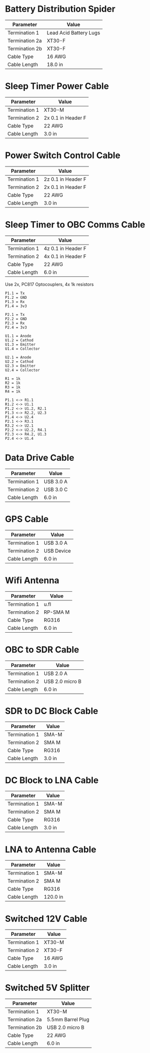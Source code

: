 # Battery Distribution Spider
| Parameter      | Value                  |
|----------------|------------------------|
| Termination 1  | Lead Acid Battery Lugs |
| Termination 2a | XT30-F                 |
| Termination 2b | XT30-F                 |
| Cable Type     | 16 AWG                 |
| Cable Length   | 18.0 in                |

# Sleep Timer Power Cable
| Parameter     | Value              |
|---------------|--------------------|
| Termination 1 | XT30-M             |
| Termination 2 | 2x 0.1 in Header F |
| Cable Type    | 22 AWG             |
| Cable Length  | 3.0 in             |

# Power Switch Control Cable
| Parameter     | Value              |
|---------------|--------------------|
| Termination 1 | 2z 0.1 in Header F |
| Termination 2 | 2x 0.1 in Header F |
| Cable Type    | 22 AWG             |
| Cable Length  | 3.0 in             |

# Sleep Timer to OBC Comms Cable
| Parameter     | Value              |
|---------------|--------------------|
| Termination 1 | 4z 0.1 in Header F |
| Termination 2 | 4x 0.1 in Header F |
| Cable Type    | 22 AWG             |
| Cable Length  | 6.0 in             |

Use 2x, PC817 Optocouplers, 4x 1k resistors

```
P1.1 = Tx
P1.2 = GND
P1.3 = Rx
P1.4 = 3v3

P2.1 = Tx
P2.2 = GND
P2.3 = Rx
P2.4 = 3v3

U1.1 = Anode
U1.2 = Cathod
U1.3 = Emitter
U1.4 = Collector

U2.1 = Anode
U2.2 = Cathod
U2.3 = Emitter
U2.4 = Collector

R1 = 1k
R2 = 1k
R3 = 1k
R4 = 1k

P1.1 <-> R1.1
R1.2 <-> U1.1
P1.2 <-> U1.2, R2.1
P1.3 <-> R2.2, U2.3
P1.4 <-> U2.4
P2.1 <-> R3.1
R3.2 <-> U2.1
P2.2 <-> U2.2, R4.1
P2.3 <-> R4.2, U1.3
P2.4 <-> U1.4
```

# Data Drive Cable
| Parameter     | Value     |
|---------------|-----------|
| Termination 1 | USB 3.0 A |
| Termination 2 | USB 3.0 C |
| Cable Length  | 6.0 in    |

# GPS Cable
| Parameter     | Value      |
|---------------|------------|
| Termination 1 | USB 3.0 A  |
| Termination 2 | USB Device |
| Cable Length  | 6.0 in     |

# Wifi Antenna
| Parameter     | Value    |
|---------------|----------|
| Termination 1 | u.fl     |
| Termination 2 | RP-SMA M |
| Cable Type    | RG316    |
| Cable Length  | 6.0 in   |

# OBC to SDR Cable
| Parameter     | Value           |
|---------------|-----------------|
| Termination 1 | USB 2.0 A       |
| Termination 2 | USB 2.0 micro B |
| Cable Length  | 6.0 in          |

# SDR to DC Block Cable
| Parameter     | Value  |
|---------------|--------|
| Termination 1 | SMA-M  |
| Termination 2 | SMA M  |
| Cable Type    | RG316  |
| Cable Length  | 3.0 in |

# DC Block to LNA Cable
| Parameter     | Value  |
|---------------|--------|
| Termination 1 | SMA-M  |
| Termination 2 | SMA M  |
| Cable Type    | RG316  |
| Cable Length  | 3.0 in |

# LNA to Antenna Cable
| Parameter     | Value    |
|---------------|----------|
| Termination 1 | SMA-M    |
| Termination 2 | SMA M    |
| Cable Type    | RG316    |
| Cable Length  | 120.0 in |

# Switched 12V Cable
| Parameter     | Value  |
|---------------|--------|
| Termination 1 | XT30-M |
| Termination 2 | XT30-F |
| Cable Type    | 16 AWG |
| Cable Length  | 3.0 in |

# Switched 5V Splitter
| Parameter      | Value             |
|----------------|-------------------|
| Termination 1  | XT30-M            |
| Termination 2a | 5.5mm Barrel Plug |
| Termination 2b | USB 2.0 micro B   |
| Cable Type     | 22 AWG            |
| Cable Length   | 6.0 in            |
